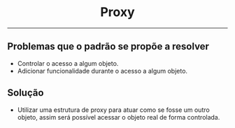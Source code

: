 <center><h1>Proxy</h1></center>

***

## Problemas que o padrão se propõe a resolver

* Controlar o acesso a algum objeto.
* Adicionar funcionalidade durante o acesso a algum objeto.

## Solução

* Utilizar uma estrutura de proxy para atuar como se fosse um outro objeto, assim será possível acessar o objeto real de forma controlada.
